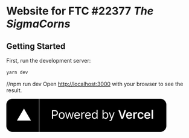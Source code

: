 # Website for FTC #22377 _The SigmaCorns_

## Getting Started

First, run the development server:

```bash
yarn dev
```
//npm run dev
Open [http://localhost:3000](http://localhost:3000) with your browser to see the result.

[![Powered by Vercel](/public/branding/external/powered_by_vercel.svg)](https://vercel.com?utm_source=sigmacorns&utm_campaign=oss)
